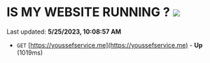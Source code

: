 # IS MY WEBSITE RUNNING ? [![](https://img.shields.io/static/v1?label=Sponsor&message=%E2%9D%A4&logo=GitHub&color=%23fe8e86)](https://github.com/sponsors/<username>)

Last updated: **5/25/2023, 10:08:57 AM**

- `GET` [https://youssefservice.me](https://youssefservice.me) - **Up** (1019ms)
